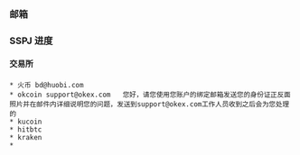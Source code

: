 ### 邮箱


### SSPJ 进度


#### 交易所

    * 火币 bd@huobi.com
    * okcoin support@okex.com   您好，请您使用您账户的绑定邮箱发送您的身份证正反面照片并在邮件内详细说明您的问题，发送到support@okex.com工作人员收到之后会为您处理的
    * kucoin
    * hitbtc
    * kraken
    * 